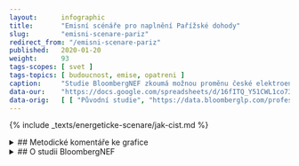 ```yaml
---
layout:      infographic
title:       "Emisní scénáře pro naplnění Pařížské dohody"
slug:        "emisni-scenare-pariz"
redirect_from: "/emisni-scenare-pariz"
published:   2020-01-20
weight:      93
tags-scopes: [ svet ]
tags-topics: [ budoucnost, emise, opatreni ]
caption:     "Studie BloombergNEF zkoumá možnou proměnu české elektroenergetiky do roku 2030. Tato studie modeluje nákladově nejvýhodnější vývoj. Počítá při tom se stávají úpravou emisních povolenek a nepředpokládá žádné další politické zásahy, které by cenu uhlíku zvyšovaly. Studie ukazuje, že vývoj s nejnižšími celkovými náklady také současně výrazně snižuje emise skleníkových plynů."
data-our:    "https://docs.google.com/spreadsheets/d/16fITQ_Y51CWL1co734tU5hHQUAf298chxxr3q0-lFWI/edit"
data-orig:   [ [ "Původní studie", "https://data.bloomberglp.com/professional/sites/24/BNEF-white-paper-EU-coal-transition-Final-6-July.pdf" ] ]
---
```


{% include _texts/energeticke-scenare/jak-cist.md %}

<details markdown=1>
<summary markdown=1>
## Metodické komentáře ke grafice
</summary>
{% include _texts/energeticke-scenare/rozdeleni-zdroju-2019.md %}

### Rozdělení zdrojů do kategorií: rok 2030

Oproti číslům udávaným v samotné studii jen upravujeme výrobu vodních elektráren: studie uvádí součet vodních i přečerpávacích. Protože studie nepočítá se stavbou nových přečerpávacích elektráren, tak od této jejich predikce odpočítáváme skutečnou výrobu v roce 2019.

{% include _texts/energeticke-scenare/emise.md %}
</details>

<details markdown=1>
<summary markdown=1>
## O studii BloombergNEF
</summary>

Scénář od agentury [BloombergNEF](https://about.bnef.com/) vznikl v rámci studie [Investing in the Recovery and Transition of Europe’s Coal Regions](https://about.bnef.com/blog/new-report-reveals-economic-path-to-a-rapid-coal-phase-out-in-europe/) (Investice do obnovy a transformace evropských uhelných regionů), která byla zveřejněna v červenci roku 2020.
V listopadu 2020 pak byla zveřejněna navazující studie [Decarbonization of Eastern Europe’s Energy Mix Key to Higher EU Climate Goals](https://about.bnef.com/blog/decarbonization-of-eastern-europes-energy-mix-key-to-higher-eu-climate-goals/), která zkoumala stejný model za předpokladu výrazně vyšších cen uhlíkových povolenek, souvisejících s vyššími ambicemi Evropské unie. Tato infografika ovšem tuto navazující studii nepokrývá.

### Zaměření scénáře a použitá metodika

Zmíněná studie se zabývá možností přechodu k nízkouhlíkovému hospodářství ve vybraných státech EU, které mají vysoký podíl fosilních zdrojů na výrobě elektřiny, ale přitom stále nemají stanovený termín odstavení uhelných elektráren. Ve výsledku tak modeluje proces přechodu na čistou výrobu elektřiny pro Polsko, Česko, Rumunsko a Bulharsko v horizontu roku 2030.

Scénář vychází z vlastní metodiky, tzv. [New Energy Outlook](https://about.bnef.com/new-energy-outlook/). Ta je postavena na stávajících schématech (neuvažuje nové mechanismy podpory), přičemž určuje ekonomické faktory a body zvratu, které formují výsledný stav.

V daném případě se jedná o srovnání sdružených nákladů na výrobu elektřiny (včetně ceny uhlíku, respektive uhlíkových povolenek, obchodovaných v rámci systému ETS), dostupnost jednotlivých zdrojů elektřiny a provozní podmínky, které stanovují jejich využití v čase.

Výrobní mix je řešen pomocí vlastního modelu NEFM, jehož cílem je minimalizovat systémové náklady při splnění špičkové poptávky. Prognóza spotřeby elektřiny je poté založena na vlastních scénářích, které berou v úvahu zejména očekávaný vývoj HDP, mimo jiné i s ohledem na probíhající pandemii koronaviru.

Ve studii nejsou zmíněny žádné bližší detaily ohledně modelování elektrizační soustavy a to jak na úrovni ČR, tak na úrovni případných vyšších celků.

### Výsledky scénáře

Výsledný mix počítá s poklesem instalovaného výkonu v uhlí a výrazným zvýšením výkonu větrných elektráren (nejvíce z uvedených scénářů). Na rozdíl od ostatních scénářů nepočítá BloombergNEF se zvýšením instalovaného výkonu plynových elektráren.

Pro využití obnovitelných zdrojů jsou klíčové tzv. body zlomu, které určují okamžik, kdy se výroba z těchto zdrojů (včetně počáteční investice) stává levnější, než výroba ze stávajících fosilních elektráren. V případě větrných elektráren tak BloombergNEF počítá s jejich rozvojem především po roce 2025, zatímco u solárních elektráren předpokládá největší nárůst až v samém závěru dekády.

Předpokládané náklady na výstavbu nových obnovitelných zdrojů jsou dle scénáře 5,8 mld. eur. Investice do infrastruktury scénář nemodeluje.

</details>
